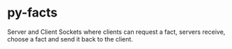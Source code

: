 # py-facts
Server and Client Sockets where clients can request a fact, servers receive, choose a fact and send it back to the client.

